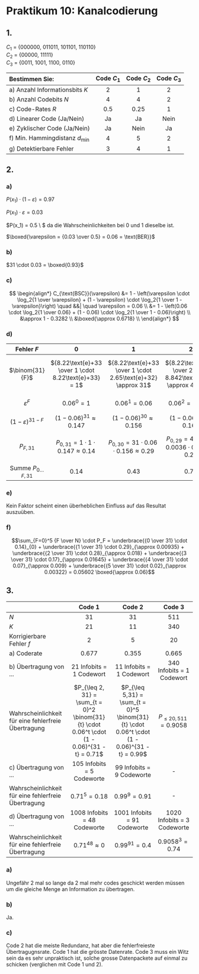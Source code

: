 # Praktikum 10: Kanalcodierung

## 1.

$C_1$ = {000000, 011011, 101101, 110110}\
$C_2$ = {00000, 11111}\
$C_3$ = {0011, 1001, 1100, 0110}

|Bestimmen Sie:|Code $C_1$|Code $C_2$|Code $C_3$|
|:-|:-:|:-:|:-:|
|a) Anzahl Informationsbits $K$|2|1|2|
|b) Anzahl Codebits $N$|4|4|2|
|c) Code-Rates $R$|0.5|0.25|1|
|d) Linearer Code (Ja/Nein)|Ja|Ja|Nein|
|e) Zyklischer Code (Ja/Nein)|Ja|Nein|Ja|
|f) Min. Hammingdistanz $d_{\text{min}}$|4|5|2|
|g) Detektierbare Fehler|3|4|1|

## 2.

### a)

$P(x_1) \cdot (1 - \varepsilon) = 0.97$

$P(x_1) \cdot \varepsilon = 0.03$

$P(x_1) = 0.5 \ $ da die Wahrscheinlichkeiten bei 0 und 1 dieselbe ist.

$\boxed{\varepsilon = {0.03 \over 0.5} = 0.06 = \text{BER}}$

### b)

$31 \cdot 0.03 = \boxed{0.93}$

### c)

$$
\begin{align*}
  C_{\text{BSC}}(\varepsilon) &= 1 - \left(\varepsilon \cdot \log_2{1 \over \varepsilon} + (1 - \varepsilon) \cdot \log_2{1 \over 1 - \varepsilon}\right) \quad &&| \quad \varepsilon = 0.06 \\
  &= 1 - \left(0.06 \cdot \log_2{1 \over 0.06} + (1 - 0.06) \cdot \log_2{1 \over 1 - 0.06}\right) \\
  &\approx 1 - 0.3282 \\
  &\boxed{\approx 0.6718} \\
\end{align*}
$$

### d)

|Fehler $F$|0|1|2|3|4|5|
|:-:|:-:|:-:|:-:|:-:|:-:|:-:|
|$\binom{31}{F}$             |${8.22\text{e}+33 \over 1 \cdot 8.22\text{e}+33} = 1$|${8.22\text{e}+33 \over 1 \cdot 2.65\text{e}+32} \approx 31$|${8.22\text{e}+33 \over 2 \cdot 8.842\text{e}+30} \approx 464.83$|${8.22\text{e}+33 \over 6 \cdot 304.89\text{e}+27} \approx 4'493.42$|${8.22\text{e}+33 \over 24 \cdot 10.89\text{e}+27} \approx 31'450.87$|${8.22\text{e}+33 \over 120 \cdot 403.3\text{e}+24} \approx 169'848.75$|
|$\varepsilon^F$             |$0.06^0 = 1$                                         |$0.06^1 = 0.06$                                             |$0.06^2 = 0.0036$                                                |$0.06^3 = 0.000216$                                                 |$0.06^4 = 0.00001296$                                                |$0.06^5 = 0.0000007776$|
|$(1 - \varepsilon)^{31 - F}$|$(1 - 0.06)^{31} \approx 0.147$                      |$(1 - 0.06)^{30} \approx 0.156$                             |$(1 - 0.06)^{29} \approx 0.166$                                  |$(1 - 0.06)^{28} \approx 0.177$                                     |$(1 - 0.06)^{27} \approx 0.188$                                      |$(1 - 0.06)^{26} \approx 0.2$|
|$P_{F, 31}$                 |$P_{0, 31} = 1 \cdot 1 \cdot 0.147 \approx 0.14$     |$P_{0, 30} = 31 \cdot 0.06 \cdot 0.156 \approx 0.29$        |$P_{0, 29} = 464.83 \cdot 0.0036 \cdot 0.166 \approx 0.28$       |$P_{0, 28} = 4'493.42 \cdot 0.000216 \cdot 0.177 \approx 0.17$      |$P_{0, 27} = 31'450.87 \cdot 0.00001296 \cdot 0.188 \approx 0.07$    |$P_{0, 26} = 169'848.75 \cdot 0.0000007776 \cdot 0.2 \approx 0.02$|
|Summe $P_{0 \dots F,31}$    |$0.14$                                               |$0.43$                                                      |$0.71$                                                           |$0.88$                                                              |$0.95$                                                               |$0.97$|

### e)

Kein Faktor scheint einen überheblichen Einfluss auf das Resultat auszuüben.

### f)

$$\sum_{F=0}^5 {F \over N} \cdot P_F = \underbrace{{0 \over 31} \cdot 0.14}_{0} + \underbrace{{1 \over 31} \cdot 0.29}_{\approx 0.00935} + \underbrace{{2 \over 31} \cdot 0.28}_{\approx 0.018} + \underbrace{{3 \over 31} \cdot 0.17}_{\approx 0.01645} + \underbrace{{4 \over 31} \cdot 0.07}_{\approx 0.009} + \underbrace{{5 \over 31} \cdot 0.02}_{\approx 0.00322} = 0.05602 \boxed{\approx 0.06}$$

## 3.

||Code 1|Code 2|Code 3|
|:-|:-:|:-:|:-:|
|$N$                     |31|31|511|
|$K$                     |21|11|340|
|Korrigierbare Fehler $f$|2|5|20|
|a) Coderate             |0.677|0.355|0.665|
|b) Übertragung von ...  |21 Infobits = 1 Codewort|11 Infobits = 1 Codewort|340 Infobits = 1 Codewort|
|Wahrscheinlichkeit für eine fehlerfreie Übertragung|$P_{\leq 2, 31} = \sum_{t = 0}^2 \binom{31}{t} \cdot 0.06^t \cdot (1 - 0.06)^{31 - t} = 0.71$|$P_{\leq 5,31} = \sum_{t = 0}^5 \binom{31}{t} \cdot 0.06^t \cdot (1 - 0.06)^{31 - t} = 0.99$|$P_{\leq20, 511} = 0.9058$|
|c) Übertragung von ...  |105 Infobits = 5 Codeworte|99 Infobits = 9 Codeworte|-|
|Wahrscheinlichkeit für eine fehlerfreie Übertragung|$0.71^5 = 0.18$|$0.99^9 = 0.91$|-|
|d) Übertragung von ...  |1008 Infobits = 48 Codeworte|1001 Infobits = 91 Codeworte|1020 Infobits = 3 Codeworte|
|Wahrscheinlichkeit für eine fehlerfreie Übertragung|$0.71^{48} \approx 0$|$0.99^{91} = 0.4$|$0.9058^3 = 0.74$|

### a)

Ungefähr 2 mal so lange da 2 mal mehr codes geschickt werden müssen um die gleiche Menge an Information zu übertragen.

### b)

Ja.

### c)

Code 2 hat die meiste Redundanz, hat aber die fehlerfreieste Übertragugnsrate. Code 1 hat die grösste Datenrate. Code 3 muss ein Witz sein da es sehr unpraktisch ist, solche grosse Datenpackete auf einmal zu schicken (verglichen mit Code 1 und 2).
